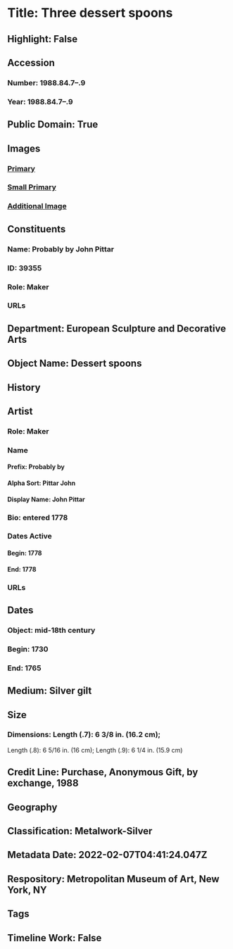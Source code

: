 # Title: Three dessert spoons
## Highlight: False
## Accession
### Number: 1988.84.7–.9
### Year: 1988.84.7–.9
## Public Domain: True
## Images
### [Primary](https://images.metmuseum.org/CRDImages/es/original/DP-23240-028.jpg)
### [Small Primary](https://images.metmuseum.org/CRDImages/es/web-large/DP-23240-028.jpg)
### [Additional Image](https://images.metmuseum.org/CRDImages/es/original/DP-23240-027.jpg)
## Constituents
### Name: Probably by John Pittar
### ID: 39355
### Role: Maker
### URLs
## Department: European Sculpture and Decorative Arts
## Object Name: Dessert spoons
## History
## Artist
### Role: Maker
### Name
#### Prefix: Probably by
#### Alpha Sort: Pittar John
#### Display Name: John Pittar
### Bio: entered 1778
### Dates Active
#### Begin: 1778
#### End: 1778
### URLs
## Dates
### Object: mid-18th century
### Begin: 1730
### End: 1765
## Medium: Silver gilt
## Size
### Dimensions: Length (.7): 6 3/8 in. (16.2 cm);
Length (.8): 6 5/16 in. (16 cm);
Length (.9): 6 1/4 in. (15.9 cm)
## Credit Line: Purchase, Anonymous Gift, by exchange, 1988
## Geography
## Classification: Metalwork-Silver
## Metadata Date: 2022-02-07T04:41:24.047Z
## Respository: Metropolitan Museum of Art, New York, NY
## Tags
## Timeline Work: False